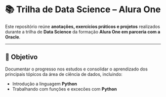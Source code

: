 # 📚 Trilha de Data Science – Alura One

Este repositório reúne **anotações, exercícios práticos e projetos** realizados durante a trilha de **Data Science** da formação **Alura One em parceria com a Oracle**.

---

## 🎯 Objetivo

Documentar o progresso nos estudos e consolidar o aprendizado dos principais tópicos da área de ciência de dados, incluindo:

- Introdução a linguagem **Python**
- Trabalhando com funções e excecões com **Python**

